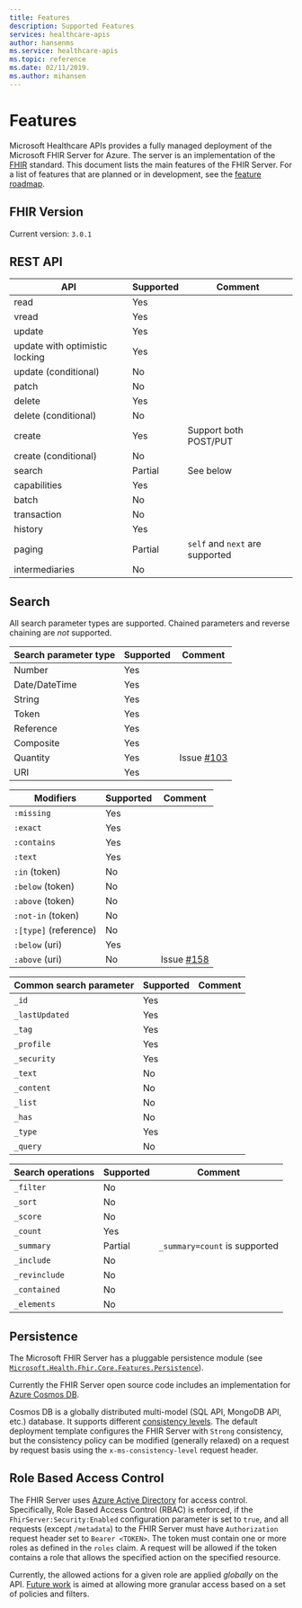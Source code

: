 ```yaml
---
title: Features
description: Supported Features
services: healthcare-apis
author: hansenms
ms.service: healthcare-apis
ms.topic: reference
ms.date: 02/11/2019.
ms.author: mihansen
---
```


# Features

Microsoft Healthcare APIs provides a fully managed deployment of the Microsoft FHIR Server for Azure. The server is an implementation of the [FHIR](https://hl7.org/fhir) standard. This document lists the main features of the FHIR Server. For a list of features that are planned or in development, see the [feature roadmap](documentation-fhir-roadmap-features.md).

## FHIR Version

Current version: `3.0.1`

## REST API

| API                            | Supported | Comment |
|--------------------------------|-----------|---------|
| read                           | Yes       |         |
| vread                          | Yes       |         |
| update                         | Yes       |         |
| update with optimistic locking | Yes       |         |
| update (conditional)           | No        |         |
| patch                          | No        |         |
| delete                         | Yes       |         |
| delete (conditional)           | No        |         |
| create                         | Yes       | Support both POST/PUT |
| create (conditional)           | No        |         |
| search                         | Partial   | See below |
| capabilities                   | Yes       |         |
| batch                          | No        |         |
| transaction                    | No        |         |
| history                        | Yes       |         |
| paging                         | Partial   | `self` and `next` are supported |
| intermediaries                 | No        |         |

## Search

All search parameter types are supported. Chained parameters and reverse chaining are *not* supported.

| Search parameter type | Supported | Comment |
|-----------------------|-----------|---------|
| Number                | Yes       |         |
| Date/DateTime         | Yes       |         |
| String                | Yes       |         |
| Token                 | Yes       |         |
| Reference             | Yes       |         |
| Composite             | Yes       |         |
| Quantity              | Yes       | Issue [#103](https://github.com/Microsoft/fhir-server/issues/103) |
| URI                   | Yes       |         |


| Modifiers             | Supported | Comment |
|-----------------------|-----------|---------|
|`:missing`             | Yes       |         |
|`:exact`               | Yes       |         |
|`:contains`            | Yes       |         |
|`:text`                | Yes       |         |
|`:in` (token)          | No        |         |
|`:below` (token)       | No        |         |
|`:above` (token)       | No        |         |
|`:not-in` (token)      | No        |         |
|`:[type]` (reference)  | No        |         |
|`:below` (uri)         | Yes       |         |
|`:above` (uri)         | No        | Issue [#158](https://github.com/Microsoft/fhir-server/issues/158) |

| Common search parameter | Supported | Comment |
|-------------------------| ----------|---------|
| `_id`                   | Yes       |         |
| `_lastUpdated`          | Yes       |         |
| `_tag`                  | Yes       |         |
| `_profile`              | Yes       |         |
| `_security`             | Yes       |         |
| `_text`                 | No        |         |
| `_content`              | No        |         |
| `_list`                 | No        |         |
| `_has`                  | No        |         |
| `_type`                 | Yes       |         |
| `_query`                | No        |         |

| Search operations       | Supported | Comment |
|-------------------------|-----------|---------|
| `_filter`               | No        |         |
| `_sort`                 | No        |         |
| `_score`                | No        |         |
| `_count`                | Yes       |         |
| `_summary`              | Partial   | `_summary=count` is supported |
| `_include`              | No        |         |
| `_revinclude`           | No        |         |
| `_contained`            | No        |         |
| `_elements`             | No        |         |

## Persistence

The Microsoft FHIR Server has a pluggable persistence module (see [`Microsoft.Health.Fhir.Core.Features.Persistence`](https://github.com/Microsoft/fhir-server/src/Microsoft.Health.Fhir.Core/Features/Persistence)).

Currently the FHIR Server open source code includes an implementation for [Azure Cosmos DB](../cosmos-db/).

Cosmos DB is a globally distributed multi-model (SQL API, MongoDB API, etc.) database. It supports different [consistency levels](../cosmos-db/consistency-levels.md). The default deployment template configures the FHIR Server with `Strong` consistency, but the consistency policy can be modified (generally relaxed) on a request by request basis using the `x-ms-consistency-level` request header.

## Role Based Access Control

The FHIR Server uses [Azure Active Directory](https://azure.microsoft.com/en-us/services/active-directory/) for access control. Specifically, Role Based Access Control (RBAC) is enforced, if the `FhirServer:Security:Enabled` configuration parameter is set to `true`, and all requests (except `/metadata`) to the FHIR Server must have `Authorization` request header set to `Bearer <TOKEN>`. The token must contain one or more roles as defined in the `roles` claim. A request will be allowed if the token contains a role that allows the specified action on the specified resource.

Currently, the allowed actions for a given role are applied *globally* on the API. [Future work](documentation-fhir-roadmap-features.md) is aimed at allowing more granular access based on a set of policies and filters.  
